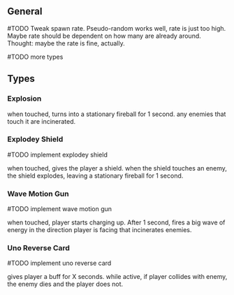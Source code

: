 ## General
#TODO Tweak spawn rate. Pseudo-random works well, rate is just too high. Maybe rate should be dependent on how many are already around.
Thought: maybe the rate is fine, actually.

#TODO more types

## Types
### Explosion
when touched, turns into a stationary fireball for 1 second. any enemies that touch it are incinerated.

### Explodey Shield
#TODO implement explodey shield

when touched, gives the player a shield. when the shield touches an enemy, the shield explodes, leaving a stationary fireball for 1 second.

### Wave Motion Gun
#TODO implement wave motion gun

when touched, player starts charging up. After 1 second, fires a big wave of energy in the direction player is facing that incinerates enemies.

### Uno Reverse Card
#TODO implement uno reverse card

gives player a buff for X seconds. while active, if player collides with enemy, the enemy dies and the player does not.